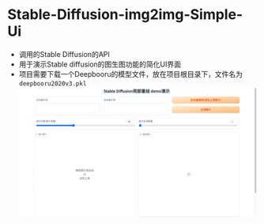 # Stable-Diffusion-img2img-Simple-Ui
* 调用的Stable Diffusion的API
* 用于演示Stable diffusion的图生图功能的简化UI界面
* 项目需要下载一个Deepbooru的模型文件，放在项目根目录下，文件名为`deepbooru2020v3.pkl`
![image](./examples/demo.png)